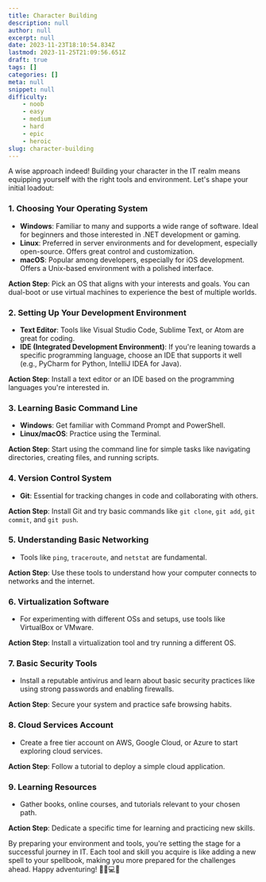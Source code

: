 ```yaml
---
title: Character Building
description: null
author: null
excerpt: null
date: 2023-11-23T18:10:54.834Z
lastmod: 2023-11-25T21:09:56.651Z
draft: true
tags: []
categories: []
meta: null
snippet: null
difficulty:
    - noob
    - easy
    - medium
    - hard
    - epic
    - heroic
slug: character-building
---
```

A wise approach indeed! Building your character in the IT realm means equipping yourself with the right tools and environment. Let's shape your initial loadout:

### 1. **Choosing Your Operating System**
- **Windows**: Familiar to many and supports a wide range of software. Ideal for beginners and those interested in .NET development or gaming.
- **Linux**: Preferred in server environments and for development, especially open-source. Offers great control and customization.
- **macOS**: Popular among developers, especially for iOS development. Offers a Unix-based environment with a polished interface.

**Action Step**: Pick an OS that aligns with your interests and goals. You can dual-boot or use virtual machines to experience the best of multiple worlds.

### 2. **Setting Up Your Development Environment**
- **Text Editor**: Tools like Visual Studio Code, Sublime Text, or Atom are great for coding.
- **IDE (Integrated Development Environment)**: If you're leaning towards a specific programming language, choose an IDE that supports it well (e.g., PyCharm for Python, IntelliJ IDEA for Java).

**Action Step**: Install a text editor or an IDE based on the programming languages you're interested in.

### 3. **Learning Basic Command Line**
- **Windows**: Get familiar with Command Prompt and PowerShell.
- **Linux/macOS**: Practice using the Terminal.

**Action Step**: Start using the command line for simple tasks like navigating directories, creating files, and running scripts.

### 4. **Version Control System**
- **Git**: Essential for tracking changes in code and collaborating with others.

**Action Step**: Install Git and try basic commands like `git clone`, `git add`, `git commit`, and `git push`.

### 5. **Understanding Basic Networking**
- Tools like `ping`, `traceroute`, and `netstat` are fundamental.

**Action Step**: Use these tools to understand how your computer connects to networks and the internet.

### 6. **Virtualization Software**
- For experimenting with different OSs and setups, use tools like VirtualBox or VMware.

**Action Step**: Install a virtualization tool and try running a different OS.

### 7. **Basic Security Tools**
- Install a reputable antivirus and learn about basic security practices like using strong passwords and enabling firewalls.

**Action Step**: Secure your system and practice safe browsing habits.

### 8. **Cloud Services Account**
- Create a free tier account on AWS, Google Cloud, or Azure to start exploring cloud services.

**Action Step**: Follow a tutorial to deploy a simple cloud application.

### 9. **Learning Resources**
- Gather books, online courses, and tutorials relevant to your chosen path.

**Action Step**: Dedicate a specific time for learning and practicing new skills.

By preparing your environment and tools, you're setting the stage for a successful journey in IT. Each tool and skill you acquire is like adding a new spell to your spellbook, making you more prepared for the challenges ahead. Happy adventuring! 🧙‍♂️💻🔮